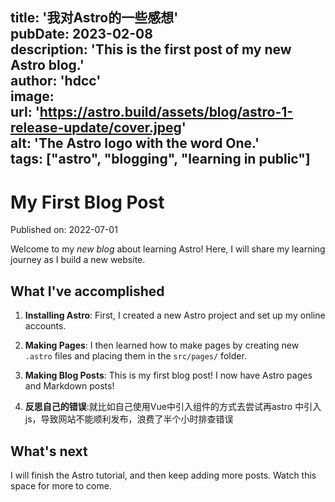 
title: '我对Astro的一些感想'  
pubDate: 2023-02-08  
description: 'This is the first post of my new Astro blog.'  
author: 'hdcc'  
image:  
    url: 'https://astro.build/assets/blog/astro-1-release-update/cover.jpeg'   
    alt: 'The Astro logo with the word One.'  
tags: ["astro", "blogging", "learning in public"]  
---
# My First Blog Post

Published on: 2022-07-01

Welcome to my _new blog_ about learning Astro! Here, I will share my learning journey as I build a new website.

## What I've accomplished

1. **Installing Astro**: First, I created a new Astro project and set up my online accounts.

2. **Making Pages**: I then learned how to make pages by creating new `.astro` files and placing them in the `src/pages/` folder.

3. **Making Blog Posts**: This is my first blog post! I now have Astro pages and Markdown posts!
4. **反思自己的错误**:就比如自己使用Vue中引入组件的方式去尝试再astro 中引入js，导致网站不能顺利发布，浪费了半个小时排查错误
## What's next

I will finish the Astro tutorial, and then keep adding more posts. Watch this space for more to come.